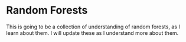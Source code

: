# Random Forests

This is going to be a collection of understanding of random forests, as I learn about them. I will update these as I understand more about them.

